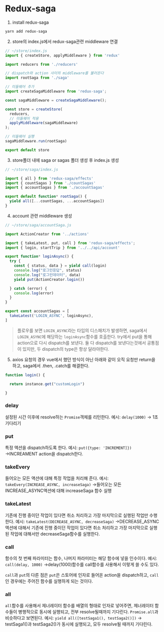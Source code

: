 # Redux-saga

1. install redux-saga

```bash
yarn add redux-saga
```



2. store의 index.js에서 redux-saga관련 middleware 연결

```javascript
// ~/store/index.js
import { createStore, applyMiddleware } from 'redux'

import reducers from './reducers'

// dispatch와 action 사이의 middleware를 불러온다 
import rootSaga from './saga'

// 미들웨어 추가
import createSagaMiddleware from 'redux-saga';

const sagaMiddleware = createSagaMiddleware();

const store = createStore(
  reducers,
  // 미들웨어 적용
  applyMiddleware(sagaMiddleware)
);

// 미들웨어 실행
sagaMiddleware.run(rootSaga)

export default store
```



3. store폴더 내에 saga or sagas 폴더 생성 후 index.js 생성

```javascript
// ~/store/saga/index.js

import { all } from 'redux-saga/effects'
import { countSagas } from './countSagas'
import { accountSagas } from './accountSagas'

export default function* rootSaga() {
  yield all([...countSagas, ...accountSagas])
}
```



4. account 관련 middleware 생성

```javascript
// ~/store/saga/accountSaga.js

import ActionCreator from '../actions'

import { takeLatest, put, call } from 'redux-saga/effects';
import { login, startTrip } from '../../api/account'

export function* loginAsync() {
  try {
    const { status, data } = yield call(login)
    console.log("로그인응답", status)
    console.log("로그인데이터", data)
    yield put(ActionCreator.login())

  } catch (error) {
    console.log(error)
  }
}

export const accountSagas = [
  takeLatest('LOGIN_ASYNC', loginAsync),
]
```

> 플로우를 보면 `LOGIN_ASYNC`라는 타입의 디스패치가 발생하면, saga에서 `LOGIN_ASYNC`에 해당하는 `loginAsync`함수를 호출한다. try에서 put을 통해 action으로 다시 dispatch를 보낸다. 둘 다 dispatch를 보낸다는것에서 공통점이 있지만, 두 dispatch의 type은 항상 달라야한다.

5. axios 요청의 경우 vue에서 했던 방식이 아닌 아래와 같이 오직 요청만 return을 하고, saga에서 .then, .catch를 해결한다.

```javascript
function login() {

  return instance.get("customLogin")

}
```



### **delay**

설정된 시간 이후에 resolve하는 `Promise`객체를 리턴한다.
예시: `delay(1000)`
→ 1초 기다리기

 

### **put**

특정 액션을 dispatch하도록 한다.
예시: `put({type: 'INCREMENT]})`
→INCREAMENT action을 dispatch한다.

 

### **takeEvery**

들어오는 모든 액션에 대해 특정 작업을 처리해 준다.
예시: `takeEvery(INCREASE_ASYNC, increaseSaga)`
→들어오는 모든 INCREASE_ASYNC액션에 대해 increaseSaga 함수 실행

 

### **takeLatest**

기존에 진행 중이던 작업이 있다면 취소 처리하고 가장 마지막으로 실행된 작업만 수행한다.
예시: `takeLatest(DECREASE_ASYNC, decreaseSaga)`
→DECREASE_ASYNC액션에 대해서 기존에 진행 중이던 작업이 있다면 취소 처리하고 가장 마지막으로 실행된 작업에 대해서만 decreaseSaga함수를 실행한다.

 

### **call**

함수의 첫 번째 파라미터는 함수, 나머지 파라미터는 해당 함수에 넣을 인수이다.
예시: `call(delay, 1000)`
→delay(1000)함수를 call함수를 사용해서 이렇게 쓸 수도 있다.

`call`과 `put`의 다른 점은 `put`은 스토어에 인자로 들어온 action을 dispatch하고, `call`인 경우에는 주어진 함수를 실행하게 되는 것이다.

 

### **all**

`all`함수를 사용해서 제너레이터 함수를 배열의 형태로 인자로 넣어주면, 제너레이터 함수들이 병행적으로 동시에 실행되고, 전부 resolve될때까지 기다린다. `Promise.all`과 비슷하다고 보면된다.
예시: `yield all([testSaga1(), testSaga2()])`
→ testSaga1()과 testSaga2()가 동시에 실행되고, 모두 resolve될 때까지 기다린다.